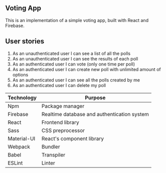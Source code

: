 ## Voting App ##
This is an implementation of a simple voting app, built with React and Firebase.

## User stories ##
1. As an unauthenticated user I can see a list of all the polls
2. As an unauthenticated user I can see the results of each poll
3. As an authenticated user I can vote (only one time per poll)
4. As an authenticated user I can create new poll with unlimited amount of options
5. As an authenticated user I can see all the polls created by me
6. As an authenticated user I can delete my poll

Technology | Purpose 
--- | --- 
Npm | Package manager
Firebase | Realtime database and authentication system
React | Frontend library
Sass | CSS preprocessor
Material-UI | React's component library
Webpack | Bundler
Babel | Transpiler
ESLint | Linter